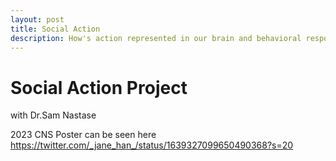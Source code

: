 ```yaml
---
layout: post
title: Social Action 
description: How's action represented in our brain and behavioral response?
---
```


Social Action Project
============
with Dr.Sam Nastase 

2023 CNS Poster can be seen here
https://twitter.com/_jane_han_/status/1639327099650490368?s=20

